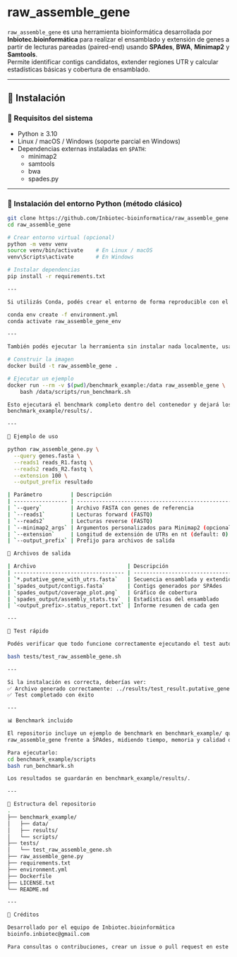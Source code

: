 # raw_assemble_gene

`raw_assemble_gene` es una herramienta bioinformática desarrollada por **Inbiotec.bioinformática** para realizar el ensamblado y extensión de genes a partir de lecturas pareadas (paired-end) usando **SPAdes**, **BWA**, **Minimap2** y **Samtools**.  
Permite identificar contigs candidatos, extender regiones UTR y calcular estadísticas básicas y cobertura de ensamblado.

---

## 🚀 Instalación

### 🔹 Requisitos del sistema

- Python ≥ 3.10  
- Linux / macOS / Windows (soporte parcial en Windows)  
- Dependencias externas instaladas en `$PATH`:
  - minimap2  
  - samtools  
  - bwa  
  - spades.py  

---

### 🔹 Instalación del entorno Python (método clásico)

```bash
git clone https://github.com/Inbiotec-bioinformatica/raw_assemble_gene.git
cd raw_assemble_gene

# Crear entorno virtual (opcional)
python -m venv venv
source venv/bin/activate    # En Linux / macOS
venv\Scripts\activate       # En Windows

# Instalar dependencias
pip install -r requirements.txt

---

Si utilizás Conda, podés crear el entorno de forma reproducible con el archivo environment.yml:

conda env create -f environment.yml
conda activate raw_assemble_gene_env

---

También podés ejecutar la herramienta sin instalar nada localmente, usando el contenedor Docker incluido:

# Construir la imagen
docker build -t raw_assemble_gene .

# Ejecutar un ejemplo
docker run --rm -v $(pwd)/benchmark_example:/data raw_assemble_gene \
    bash /data/scripts/run_benchmark.sh

Esto ejecutará el benchmark completo dentro del contenedor y dejará los resultados en
benchmark_example/results/.

---

🧬 Ejemplo de uso

python raw_assemble_gene.py \
  --query genes.fasta \
  --reads1 reads_R1.fastq \
  --reads2 reads_R2.fastq \
  --extension 100 \
  --output_prefix resultado

| Parámetro         | Descripción                                        |
| ----------------- | -------------------------------------------------- |
| `--query`         | Archivo FASTA con genes de referencia              |
| `--reads1`        | Lecturas forward (FASTQ)                           |
| `--reads2`        | Lecturas reverse (FASTQ)                           |
| `--minimap2_args` | Argumentos personalizados para Minimap2 (opcional) |
| `--extension`     | Longitud de extensión de UTRs en nt (default: 0)   |
| `--output_prefix` | Prefijo para archivos de salida                    |

📁 Archivos de salida

| Archivo                             | Descripción                      |
| ----------------------------------- | -------------------------------- |
| `*.putative_gene_with_utrs.fasta`   | Secuencia ensamblada y extendida |
| `spades_output/contigs.fasta`       | Contigs generados por SPAdes     |
| `spades_output/coverage_plot.png`   | Gráfico de cobertura             |
| `spades_output/assembly_stats.tsv`  | Estadísticas del ensamblado      |
| `<output_prefix>.status_report.txt` | Informe resumen de cada gen      |

---

🧪 Test rápido

Podés verificar que todo funcione correctamente ejecutando el test automático incluido:

bash tests/test_raw_assemble_gene.sh

---

Si la instalación es correcta, deberías ver:
✅ Archivo generado correctamente: ../results/test_result.putative_gene_with_utrs.fasta
✅ Test completado con éxito

---

📊 Benchmark incluido

El repositorio incluye un ejemplo de benchmark en benchmark_example/ que compara
raw_assemble_gene frente a SPAdes, midiendo tiempo, memoria y calidad del ensamblado.

Para ejecutarlo:
cd benchmark_example/scripts
bash run_benchmark.sh

Los resultados se guardarán en benchmark_example/results/.

---

🧩 Estructura del repositorio
.
├── benchmark_example/
│   ├── data/
│   ├── results/
│   └── scripts/
├── tests/
│   └── test_raw_assemble_gene.sh
├── raw_assemble_gene.py
├── requirements.txt
├── environment.yml
├── Dockerfile
├── LICENSE.txt
└── README.md

---

🧠 Créditos

Desarrollado por el equipo de Inbiotec.bioinformática
bioinfo.inbiotec@gmail.com

Para consultas o contribuciones, crear un issue o pull request en este repositorio.

